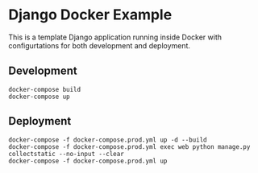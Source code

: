# Django Docker Example

This is a template Django application running inside Docker with configurtations for both development and deployment.

## Development

```commandline
docker-compose build
docker-compose up
```

## Deployment

```commandline
docker-compose -f docker-compose.prod.yml up -d --build
docker-compose -f docker-compose.prod.yml exec web python manage.py collectstatic --no-input --clear
docker-compose -f docker-compose.prod.yml up
```

